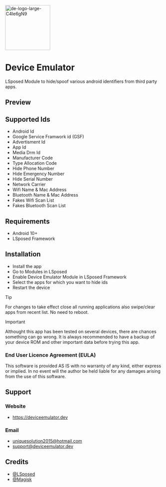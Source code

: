 <img width="144" height="144" alt="de-logo-large-C4Ie6gN9" src="https://github.com/user-attachments/assets/52277ebf-7838-47d7-9329-ff9bd1eac8f7" />

# Device Emulator
LSposed Module to hide/spoof various android identifiers from third party apps.

## Preview

## Supported Ids
- Android Id
- Google Service Framwork id (GSF)
- Advertisment Id
- App Id
- Media Drm Id
- Manufacturer Code
- Type Allocation Code
- Hide Phone Number
- Hide Emergency Number
- Hide Serial Number
- Network Carrier
- Wifi Name & Mac Address
- Bluetooth Name & Mac Address
- Fakes Wifi Scan List
- Fakes Bluetooth Scan List

## Requirements
- Android 10+
- LSposed Framework

## Installation
- Install the app
- Go to Modules in LSposed
- Enable Device Emulator Module in LSposed Framework
- Select the apps for which you want to hide ids
- Restart the device


> [!TIP]
> For changes to take effect close all running applications also swipe/clear apps from recent list. No need to reboot.

> [!IMPORTANT]
> Althought this app has been tested on several devices, there are chances something can go wrong. It is always recommended to have a backup of your device ROM and other important data before trying this app.


### End User Licence Agreement (EULA)
This software is provided AS IS with no warranty of any kind, either express or implied. In no event will the author be held liable for any damages arising from the use of this software.

## Support
### Website
- https://deviceemulator.dev
### Email
- uniquesolution2015@hotmail.com
- support@deviceemulator.dev

## Credits
- [@LSposed](https://github.com/LSPosed/LSPosed)
- [@Magisk](https://github.com/topjohnwu/Magisk)

